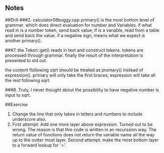 Notes
---

##Drill
###2.
calculator08buggy.cpp
primary() is the most bottom level of grammar. 
which does direct evaluation for number and Variables. 
if what read in is a number token, send back value;
if is a variable, read from a table and send back the value. 
if a negative sign, means what we expect is another primary().

###7.
the Token::get() reads in text and construct tokens.
tokens are processed through grammar.
finally the result of the interpretation is presented to std out.

the content flollowing sqrt should be treated as promary() instead of expression(). 
primary will only take the first braces;
expression will take all the rest following sqrt.

###8.
Truly, I never thought about the possibility to have negative number is input to sqrt. 

##Exercise
1. Change the line that only takes in letters and numbers to include underscore also.
2. First attempt: Add one more layer above expression. Turned out to be wrong. The reason is that this code is written 
in an recurssion way. The return value of functions does not return the variable name all the way up to the outter most
layer. 
Second attempt: make the most bottom layer to a forward lookup for '='. 

